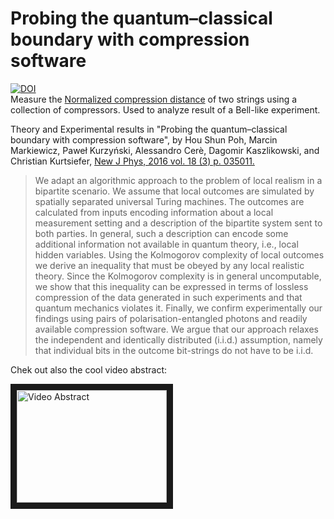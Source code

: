 # Probing the quantum–classical boundary with compression software
[![DOI](https://zenodo.org/badge/98964455.svg)](https://zenodo.org/badge/latestdoi/98964455)  
Measure the [Normalized compression distance](https://en.wikipedia.org/wiki/Normalized_compression_distance) of two strings using a collection of compressors. Used to analyze result of a Bell-like experiment.

Theory and Experimental results in 
"Probing the quantum–classical boundary with compression software", by
Hou Shun Poh, Marcin Markiewicz, Paweł Kurzyński, Alessandro Cerè, Dagomir Kaszlikowski, and Christian Kurtsiefer,
[New J Phys, 2016 vol. 18 (3) p. 035011.](http://iopscience.iop.org/article/10.1088/1367-2630/18/3/035011)
> We adapt an algorithmic approach to the problem of local realism in a bipartite scenario. We assume that local outcomes are simulated by spatially separated universal Turing machines. The outcomes are calculated from inputs encoding information about a local measurement setting and a description of the bipartite system sent to both parties. In general, such a description can encode some additional information not available in quantum theory, i.e., local hidden variables. Using the Kolmogorov complexity of local outcomes we derive an inequality that must be obeyed by any local realistic theory. Since the Kolmogorov complexity is in general uncomputable, we show that this inequality can be expressed in terms of lossless compression of the data generated in such experiments and that quantum mechanics violates it. Finally, we confirm experimentally our findings using pairs of polarisation-entangled photons and readily available compression software. We argue that our approach relaxes the independent and identically distributed (i.i.d.) assumption, namely that individual bits in the outcome bit-strings do not have to be i.i.d.

Chek out also the cool video abstract:

<a href="http://www.youtube.com/watch?feature=player_embedded&v=I14IB8ZqZ4c
" target="_blank"><img src="http://img.youtube.com/vi/I14IB8ZqZ4c/0.jpg" 
alt="Video Abstract" width="240" height="180" border="10" /></a>

